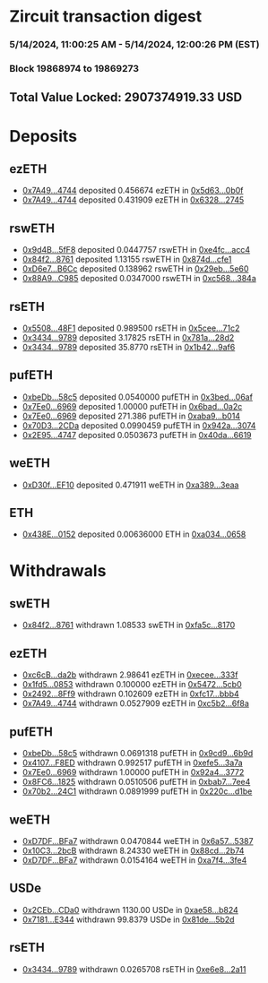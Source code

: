 # Zircuit transaction digest
### 5/14/2024, 11:00:25 AM - 5/14/2024, 12:00:26 PM (EST)
### Block 19868974 to 19869273

## Total Value Locked: 2907374919.33 USD

# Deposits
## ezETH
- [0x7A49...4744](https://etherscan.io/address/0x7A493Be5c2ce014cD049Bf178a1ac0Db1B434744) deposited 0.456674 ezETH in [0x5d63...0b0f](https://etherscan.io/tx/0x7A493Be5c2ce014cD049Bf178a1ac0Db1B434744)
- [0x7A49...4744](https://etherscan.io/address/0x7A493Be5c2ce014cD049Bf178a1ac0Db1B434744) deposited 0.431909 ezETH in [0x6328...2745](https://etherscan.io/tx/0x7A493Be5c2ce014cD049Bf178a1ac0Db1B434744)
## rswETH
- [0x9d4B...5fF8](https://etherscan.io/address/0x9d4BD712A7C988f7A80A6Ce717F2B863b89c5fF8) deposited 0.0447757 rswETH in [0xe4fc...acc4](https://etherscan.io/tx/0x9d4BD712A7C988f7A80A6Ce717F2B863b89c5fF8)
- [0x84f2...8761](https://etherscan.io/address/0x84f209B7F1D570d7aa7A74Db8185F544494c8761) deposited 1.13155 rswETH in [0x874d...cfe1](https://etherscan.io/tx/0x84f209B7F1D570d7aa7A74Db8185F544494c8761)
- [0xD6e7...B6Cc](https://etherscan.io/address/0xD6e7c3d45A12FDEFc184518EbE9425187B18B6Cc) deposited 0.138962 rswETH in [0x29eb...5e60](https://etherscan.io/tx/0xD6e7c3d45A12FDEFc184518EbE9425187B18B6Cc)
- [0x88A9...C985](https://etherscan.io/address/0x88A962461EBcf47722f01dd05b31Fc4F5953C985) deposited 0.0347000 rswETH in [0xc568...384a](https://etherscan.io/tx/0x88A962461EBcf47722f01dd05b31Fc4F5953C985)
## rsETH
- [0x5508...48F1](https://etherscan.io/address/0x5508aB714AdabE1191EeCa6b1Ba29d7E128548F1) deposited 0.989500 rsETH in [0x5cee...71c2](https://etherscan.io/tx/0x5508aB714AdabE1191EeCa6b1Ba29d7E128548F1)
- [0x3434...9789](https://etherscan.io/address/0x34349c5569e7B846c3558961552D2202760A9789) deposited 3.17825 rsETH in [0x781a...28d2](https://etherscan.io/tx/0x34349c5569e7B846c3558961552D2202760A9789)
- [0x3434...9789](https://etherscan.io/address/0x34349c5569e7B846c3558961552D2202760A9789) deposited 35.8770 rsETH in [0x1b42...9af6](https://etherscan.io/tx/0x34349c5569e7B846c3558961552D2202760A9789)
## pufETH
- [0xbeDb...58c5](https://etherscan.io/address/0xbeDbf93B2bc5E2DF14Cad7DD84F8d869506858c5) deposited 0.0540000 pufETH in [0x3bed...06af](https://etherscan.io/tx/0xbeDbf93B2bc5E2DF14Cad7DD84F8d869506858c5)
- [0x7Ee0...6969](https://etherscan.io/address/0x7Ee046888Bb8cE437AaFFe7a78f64Ab9b9386969) deposited 1.00000 pufETH in [0x6bad...0a2c](https://etherscan.io/tx/0x7Ee046888Bb8cE437AaFFe7a78f64Ab9b9386969)
- [0x7Ee0...6969](https://etherscan.io/address/0x7Ee046888Bb8cE437AaFFe7a78f64Ab9b9386969) deposited 271.386 pufETH in [0xaba9...b014](https://etherscan.io/tx/0x7Ee046888Bb8cE437AaFFe7a78f64Ab9b9386969)
- [0x70D3...2CDa](https://etherscan.io/address/0x70D351CAF090a4E06C5702Fc457E5258a3Ae2CDa) deposited 0.0990459 pufETH in [0x942a...3074](https://etherscan.io/tx/0x70D351CAF090a4E06C5702Fc457E5258a3Ae2CDa)
- [0x2E95...4747](https://etherscan.io/address/0x2E9564Aa75c5289d2dFe5A87613Fcf1C96E54747) deposited 0.0503673 pufETH in [0x40da...6619](https://etherscan.io/tx/0x2E9564Aa75c5289d2dFe5A87613Fcf1C96E54747)
## weETH
- [0xD30f...EF10](https://etherscan.io/address/0xD30f921A3399F7549E5538696413F0A64C9EEF10) deposited 0.471911 weETH in [0xa389...3eaa](https://etherscan.io/tx/0xD30f921A3399F7549E5538696413F0A64C9EEF10)
## ETH
- [0x438E...0152](https://etherscan.io/address/0x438E68cEF83Ed0d267803B5B23f9f2D1bCD60152) deposited 0.00636000 ETH in [0xa034...0658](https://etherscan.io/tx/0x438E68cEF83Ed0d267803B5B23f9f2D1bCD60152)
# Withdrawals
## swETH
- [0x84f2...8761](https://etherscan.io/address/0x84f209B7F1D570d7aa7A74Db8185F544494c8761) withdrawn 1.08533 swETH in [0xfa5c...8170](https://etherscan.io/tx/0x84f209B7F1D570d7aa7A74Db8185F544494c8761)
## ezETH
- [0xc6cB...da2b](https://etherscan.io/address/0xc6cB96CC1727eC701E5483C565195B01E3C1da2b) withdrawn 2.98641 ezETH in [0xecee...333f](https://etherscan.io/tx/0xc6cB96CC1727eC701E5483C565195B01E3C1da2b)
- [0x1fd5...0853](https://etherscan.io/address/0x1fd5693B340788BB959cFE927F7cE08D510c0853) withdrawn 0.100000 ezETH in [0x5472...5cb0](https://etherscan.io/tx/0x1fd5693B340788BB959cFE927F7cE08D510c0853)
- [0x2492...8Ff9](https://etherscan.io/address/0x2492b6cb656B3518041Fd2D3f4cEb645032C8Ff9) withdrawn 0.102609 ezETH in [0xfc17...bbb4](https://etherscan.io/tx/0x2492b6cb656B3518041Fd2D3f4cEb645032C8Ff9)
- [0x7A49...4744](https://etherscan.io/address/0x7A493Be5c2ce014cD049Bf178a1ac0Db1B434744) withdrawn 0.0527909 ezETH in [0xc5b2...6f8a](https://etherscan.io/tx/0x7A493Be5c2ce014cD049Bf178a1ac0Db1B434744)
## pufETH
- [0xbeDb...58c5](https://etherscan.io/address/0xbeDbf93B2bc5E2DF14Cad7DD84F8d869506858c5) withdrawn 0.0691318 pufETH in [0x9cd9...6b9d](https://etherscan.io/tx/0xbeDbf93B2bc5E2DF14Cad7DD84F8d869506858c5)
- [0x4107...F8ED](https://etherscan.io/address/0x4107341de589E8485dEc861Ca40528fC2570F8ED) withdrawn 0.992517 pufETH in [0xefe5...3a7a](https://etherscan.io/tx/0x4107341de589E8485dEc861Ca40528fC2570F8ED)
- [0x7Ee0...6969](https://etherscan.io/address/0x7Ee046888Bb8cE437AaFFe7a78f64Ab9b9386969) withdrawn 1.00000 pufETH in [0x92a4...3772](https://etherscan.io/tx/0x7Ee046888Bb8cE437AaFFe7a78f64Ab9b9386969)
- [0x8FC6...1825](https://etherscan.io/address/0x8FC6ec0Db5397F3b11af077ca9b2BE2Eb5461825) withdrawn 0.0510506 pufETH in [0xbab7...7ee4](https://etherscan.io/tx/0x8FC6ec0Db5397F3b11af077ca9b2BE2Eb5461825)
- [0x70b2...24C1](https://etherscan.io/address/0x70b2EE03eD78855C612f9cA0BeD658aa740d24C1) withdrawn 0.0891999 pufETH in [0x220c...d1be](https://etherscan.io/tx/0x70b2EE03eD78855C612f9cA0BeD658aa740d24C1)
## weETH
- [0xD7DF...BFa7](https://etherscan.io/address/0xD7DF7E085214743530afF339aFC420c7c720BFa7) withdrawn 0.0470844 weETH in [0x6a57...5387](https://etherscan.io/tx/0xD7DF7E085214743530afF339aFC420c7c720BFa7)
- [0x10C3...2bcB](https://etherscan.io/address/0x10C3c9D1F736CF8aFCFf18eA17A223479a612bcB) withdrawn 8.24330 weETH in [0x88cd...2b74](https://etherscan.io/tx/0x10C3c9D1F736CF8aFCFf18eA17A223479a612bcB)
- [0xD7DF...BFa7](https://etherscan.io/address/0xD7DF7E085214743530afF339aFC420c7c720BFa7) withdrawn 0.0154164 weETH in [0xa7f4...3fe4](https://etherscan.io/tx/0xD7DF7E085214743530afF339aFC420c7c720BFa7)
## USDe
- [0x2CEb...CDa0](https://etherscan.io/address/0x2CEb7fc8aa5B41c7a6e19e4C07EDBA1B7046CDa0) withdrawn 1130.00 USDe in [0xae58...b824](https://etherscan.io/tx/0x2CEb7fc8aa5B41c7a6e19e4C07EDBA1B7046CDa0)
- [0x7181...E344](https://etherscan.io/address/0x7181f1dcf9310836F53422A4023C0D846e7FE344) withdrawn 99.8379 USDe in [0x81de...5b2d](https://etherscan.io/tx/0x7181f1dcf9310836F53422A4023C0D846e7FE344)
## rsETH
- [0x3434...9789](https://etherscan.io/address/0x34349c5569e7B846c3558961552D2202760A9789) withdrawn 0.0265708 rsETH in [0xe6e8...2a11](https://etherscan.io/tx/0x34349c5569e7B846c3558961552D2202760A9789)
